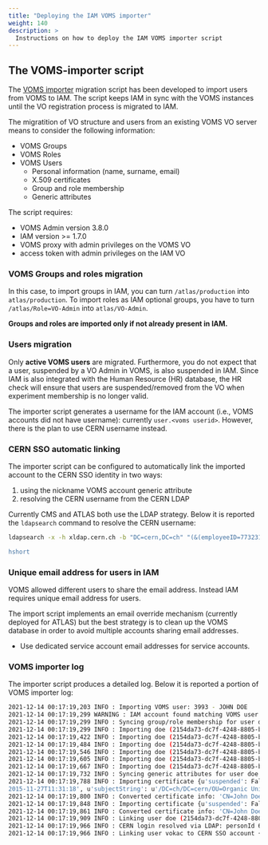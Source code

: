 ```yaml
---
title: "Deploying the IAM VOMS importer"
weight: 140
description: >
  Instructions on how to deploy the IAM VOMS importer script
---
```


## The VOMS-importer script

The [VOMS importer](https://github.com/indigo-iam/voms-importer/) migration script has been developed to import users from VOMS to IAM. The script keeps IAM in sync with the VOMS instances until the VO registration process is migrated to IAM.

The migratition of VO structure and users from an existing VOMS VO server means to consider the following information:
* VOMS Groups
* VOMS Roles
* VOMS Users
  * Personal information (name, surname, email)
  * X.509 certificates
  * Group and role membership
  * Generic attributes

The script requires:
* VOMS Admin version 3.8.0
* IAM version $>$= 1.7.0
* VOMS proxy with admin privileges on the VOMS VO
* access token with admin privileges on the IAM VO

### VOMS Groups and roles migration

In this case, to import groups in IAM, you can turn `/atlas/production` into `atlas/production`. To import roles as IAM optional groups, you have to turn `/atlas/Role=VO-Admin` into `atlas/VO-Admin`.

**Groups and roles are imported only if not already present in IAM.**

### Users migration

Only **active VOMS users** are migrated. Furthermore, you do not expect that a user, suspended by a VO Admin in VOMS, is also suspended in IAM. Since IAM is also integrated with the Human Resource (HR) database, the HR check will ensure that users are suspended/removed from the VO when experiment membership is no longer valid.

The importer script generates a username for the IAM account (i.e., VOMS accounts did not have username): currently `user.<voms userid>`. However, there is the plan to use CERN username instead.

### CERN SSO automatic linking

The importer script can be configured to automatically link the imported account to the CERN SSO identity in two ways: 
1. using the nickname VOMS account generic attribute
2. resolving the CERN username from the CERN LDAP

Currently CMS and ATLAS both use the LDAP strategy. Below it is reported the `ldapsearch` command to resolve the CERN username:

```sh
ldapsearch -x -h xldap.cern.ch -b "DC=cern,DC=ch" "(&(employeeID=773231)(employeeType=Primary))" cn | grep "^cn:" | sed "s/cn: //“

hshort
```

### Unique email address for users in IAM

VOMS allowed different users to share the email address. Instead IAM requires unique email address for users. 

The import script implements an email override mechanism (currently deployed for ATLAS) but the best strategy is to clean up the VOMS database in order to avoid multiple accounts sharing email addresses.
* Use dedicated service account email addresses for service accounts.

### VOMS importer log

The importer script produces a detailed log. Below it is reported a portion of VOMS importer log:

```sh
2021-12-14 00:17:19,203 INFO : Importing VOMS user: 3993 - JOHN DOE
2021-12-14 00:17:19,299 WARNING : IAM account found matching VOMS user 3993 - JOHN DOE email: john.doe@cern.ch. Will import information on that account
2021-12-14 00:17:19,299 INFO : Syncing group/role membership for user doe (2154da73-dc7f-4248-8805-be8a184b5dc2)
2021-12-14 00:17:19,299 INFO : Importing doe (2154da73-dc7f-4248-8805-be8a184b5dc2) membership in VOMS FQAN: /atlas
2021-12-14 00:17:19,422 INFO : Importing doe (2154da73-dc7f-4248-8805-be8a184b5dc2) membership in VOMS FQAN: /atlas/Role=production
2021-12-14 00:17:19,484 INFO : Importing doe (2154da73-dc7f-4248-8805-be8a184b5dc2) membership in VOMS FQAN: /atlas/alarm
2021-12-14 00:17:19,546 INFO : Importing doe (2154da73-dc7f-4248-8805-be8a184b5dc2) membership in VOMS FQAN: /atlas/cz
2021-12-14 00:17:19,605 INFO : Importing doe (2154da73-dc7f-4248-8805-be8a184b5dc2) membership in VOMS FQAN: /atlas/cz/Role=production
2021-12-14 00:17:19,667 INFO : Importing doe (2154da73-dc7f-4248-8805-be8a184b5dc2) membership in VOMS FQAN: /atlas/team
2021-12-14 00:17:19,732 INFO : Syncing generic attributes for user doe (2154da73-dc7f-4248-8805-be8a184b5dc2)
2021-12-14 00:17:19,788 INFO : Importing certificate {u'suspended': False, u'creationTime': u'
2015-11-27T11:31:18', u'subjectString': u'/DC=ch/DC=cern/OU=Organic Units/OU=Users/CN=doe/CN=616161/CN=John Doe', u'issuerString': u'/DC=ch/DC=cern/CN=CERN Grid Certification Authority'} for user doe (2154da73-dc7f-4248-8805-be8a184b5dc2)
2021-12-14 00:17:19,800 INFO : Converted certificate info: 'CN=John Doe,CN=616161,CN=doe,OU=Users,OU=Organic Units,DC=cern,DC=ch', 'CN=CERN Grid Certification Authority,DC=cern,DC=ch'
2021-12-14 00:17:19,848 INFO : Importing certificate {u'suspended': False, u'creationTime': u'2016-08-13T08:16:45', u'subjectString': u'/DC=org/DC=terena/DC=tcs/C=CZ/O=Czech Technical University in Prague/CN=John Doe 252525', u'issuerString': u'/C=NL/ST=Noord-Holland/L=Amsterdam/O=TERENA/CN=TERENA eScience Personal CA 3'} for user doe (2154da73-dc7f-4248-8805-be8a184b5dc2)
2021-12-14 00:17:19,861 INFO : Converted certificate info: 'CN=John Doe 252525,O=Czech Technical University in Prague,C=CZ,DC=tcs,DC=terena,DC=org', 'CN=TERENA eScience Personal CA 3,O=TERENA,L=Amsterdam,ST=Noord-Holland,C=NL'
2021-12-14 00:17:19,909 INFO : Linking user doe (2154da73-dc7f-4248-8805-be8a184b5dc2) to CERN person id 616161
2021-12-14 00:17:19,966 INFO : CERN login resolved via LDAP: personId 616161 => doe
2021-12-14 00:17:19,966 INFO : Linking user vokac to CERN SSO account {'subject': 'doe', 'issuer': 'https://auth.cern.ch/auth/realms/cern'}
```
